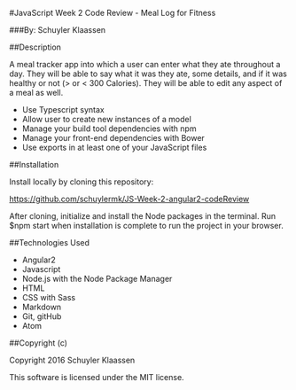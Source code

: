 #JavaScript Week 2 Code Review - Meal Log for Fitness

###By: Schuyler Klaassen

##Description

A meal tracker app into which a user can enter what they ate throughout a day. They will be able to say what it was they ate, some details, and if it was healthy or not (> or < 300 Calories). They will be able to edit any aspect of a meal as well.

- Use Typescript syntax
- Allow user to create new instances of a model
- Manage your build tool dependencies with npm
- Manage your front-end dependencies with Bower
- Use exports in at least one of your JavaScript files

##Installation

Install locally by cloning this repository:

https://github.com/schuylermk/JS-Week-2-angular2-codeReview

After cloning, initialize and install the Node packages in the terminal. Run $npm start when installation is complete to run the project in your browser.


##Technologies Used

- Angular2
- Javascript
- Node.js with the Node Package Manager
- HTML
- CSS with Sass
- Markdown
- Git, gitHub
- Atom

##Copyright (c)

 Copyright 2016 Schuyler Klaassen

 This software is licensed under the MIT license.
